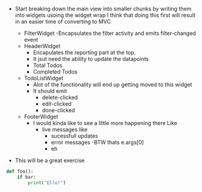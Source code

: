  - Start breaking down the main view into smaller chunks by writing them into widgets usoing the widget wrap
 I think that doing this first will result in an easier time of converting to MVC
    - FilterWidget
        -Encapsulates the filter activity and emits filter-changed event
    - HeaderWidget
        - Encapulates the reporting part at the top.
        - It jsut need the ability to update the datapoints
        - Total Todos
        - Completed Todos
    - TodoListWidget
        - Alot of the functionality will end up getting moved to this widget
        - It should emit 
            - delete-clicked
            - edit-clicked
            - done-clicked
    - FooterWidget
        - I would kinda like to see a little more happening there Like
            - live messages like 
                - sucessfull updates
                - error messages
                    -BTW thats e.args[0]
                - eh

- This will be a great exercise


```python
def foo():
    if bar:
        print("Ello!")
```
